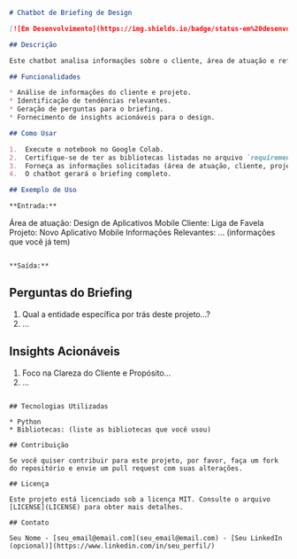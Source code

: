 ```markdown
# Chatbot de Briefing de Design

[![Em Desenvolvimento](https://img.shields.io/badge/status-em%20desenvolvimento-yellow)](https://github.com/seu_usuario/seu_repositorio)

## Descrição

Este chatbot analisa informações sobre o cliente, área de atuação e referências para gerar um briefing de design completo e detalhado. Ele fornece perguntas-chave para o cliente e insights acionáveis para o designer, agilizando o processo de design.

## Funcionalidades

* Análise de informações do cliente e projeto.
* Identificação de tendências relevantes.
* Geração de perguntas para o briefing.
* Fornecimento de insights acionáveis para o design.

## Como Usar

1.  Execute o notebook no Google Colab.
2.  Certifique-se de ter as bibliotecas listadas no arquivo `requirements.txt` instaladas.
3.  Forneça as informações solicitadas (área de atuação, cliente, projeto, informações relevantes).
4.  O chatbot gerará o briefing completo.

## Exemplo de Uso

**Entrada:**

```

Área de atuação: Design de Aplicativos Mobile
Cliente: Liga de Favela
Projeto: Novo Aplicativo Mobile
Informações Relevantes: ... (informações que você já tem)

```

**Saída:**

```

## Perguntas do Briefing

1.  Qual a entidade específica por trás deste projeto...?
2.  ...

## Insights Acionáveis

1.  Foco na Clareza do Cliente e Propósito...
2.  ...

<!-- end list -->

```

## Tecnologias Utilizadas

* Python
* Bibliotecas: (liste as bibliotecas que você usou)

## Contribuição

Se você quiser contribuir para este projeto, por favor, faça um fork do repositório e envie um pull request com suas alterações.

## Licença

Este projeto está licenciado sob a licença MIT. Consulte o arquivo [LICENSE](LICENSE) para obter mais detalhes.

## Contato

Seu Nome - [seu_email@email.com](seu_email@email.com) - [Seu LinkedIn (opcional)](https://www.linkedin.com/in/seu_perfil/)
```
